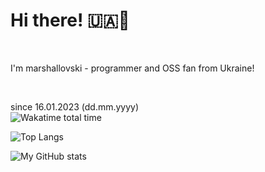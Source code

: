 # Hi there! 🇺🇦🌻
<br>
<p>I'm marshallovski - programmer and OSS fan from Ukraine!</p>
<br>

since 16.01.2023 (dd.mm.yyyy)
<br>
![Wakatime total time](https://wakatime.com/badge/user/b5a90bba-b9d7-4547-b6ef-b033498f3af8.svg) 

![Top Langs](https://github-readme-stats.vercel.app/api/top-langs/?username=marshallovski&layout=compact&theme=dark&count_private=true)


![My GitHub stats](https://github-readme-stats.vercel.app/api?username=marshallovski&count_private=true&theme=dark)




